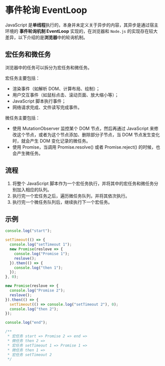 # 事件轮询 EventLoop

JavaScript 是**单线程**执行的，本身并未定义关于异步的内容，其异步是通过宿主环境的 **事件轮询机制 EventLoop** 实现的，在浏览器和 `Node.js` 的实现存在较大差异，以下介绍的是**浏览器**中的轮询机制。

## 宏任务和微任务

浏览器中的任务可以拆分为宏任务和微任务。

宏任务主要包括：

- 渲染事件（如解析 DOM、计算布局、绘制）；
- 用户交互事件（如鼠标点击、滚动页面、放大缩小等）；
- JavaScript 脚本执行事件；
- 网络请求完成、文件读写完成事件。

微任务主要包括：

- 使用 MutationObserver 监控某个 DOM 节点，然后再通过 JavaScript 来修改这个节点，或者为这个节点添加、删除部分子节点，当 DOM 节点发生变化时，就会产生 DOM 变化记录的微任务。
- 使用 Promise，当调用 Promise.resolve() 或者 Promise.reject() 的时候，也会产生微任务。

## 流程

1. 将整个 JavaScript 脚本作为一个宏任务执行，并将其中的宏任务和微任务分别加入相应的队列。
2. 执行完一个宏任务之后，遍历微任务队列，并将其依次执行。
3. 执行完一个微任务队列后，继续执行下一个宏任务。

## 示例

```js
console.log("start");

setTimeout(() => {
  console.log("setTimeout 1");
  new Promise(reslove => {
    console.log("Promise 1");
    reslove();
  }).then(() => {
    console.log("then 1");
  });
}, 0);

new Promise(reslove => {
  console.log("Promise 2");
  reslove();
}).then(() => {
  setTimeout(() => console.log("setTimeout 2"), 0);
  console.log("then 2");
});

console.log("end");

/**
 * 宏任务 start => Promise 2 => end =>
 * 微任务 then 2 =>
 * 宏任务 setTimeout 1 => Promise 1 =>
 * 微任务 then 1 =>
 * 宏任务 setTimeout 2
 */
```
